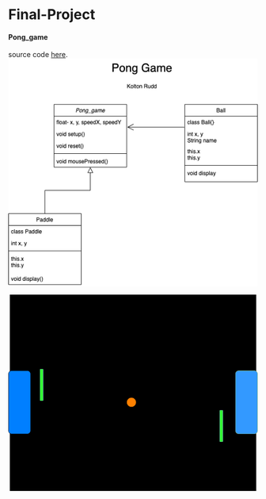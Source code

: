 # Final-Project

#### Pong_game
source code [here](https://github.com/Kolton11/Final-Project/tree/main/src/Real_Pong).
![Pong_game](https://github.com/Kolton11/Final-Project/blob/gh-pages/Untitled%20Diagram%20(3).png)

![Pongame](https://github.com/Kolton11/Final-Project/blob/gh-pages/Untitled%20Diagram%20(1).png)
